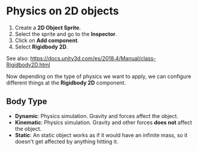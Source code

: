 # Physics on 2D objects

1. Create a **2D Object Sprite**.
2. Select the sprite and go to the **Inspector**.
3. Click on **Add component**.
4. Select **Rigidbody 2D**.

See also: https://docs.unity3d.com/es/2018.4/Manual/class-Rigidbody2D.html

Now depending on the type of physics we want to apply, we can configure different things at the **Rigidbody 2D** component.

## Body Type

- **Dynamic**: Physics simulation. Gravity and forces affect the object.
- **Kinematic**: Physics simulation. Gravity and other forces **does not** affect the object.
- **Static**: An static object works as if it would have an infinite mass, so it doesn't get affected by anything hitting it.

